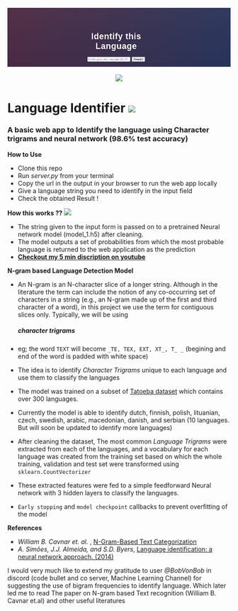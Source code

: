 ![Banner](https://github.com/neonithinar/Language_detection/blob/main/templates/Language_detector.png)
<!-- retro visitor counter -->
<p align="center"> 
  <img src="https://profile-counter.glitch.me/{neonithinar}/count.svg" />
</p>

<!-- Welcome Message -->
<h1>Language Identifier <img src="https://media.giphy.com/media/nQjrA94PBUX9ssj9QU/giphy.gif" width="65px"></h1>

<h3>A basic web app to Identify the language using Character trigrams and neural network (98.6% test accuracy)</h3>



**How to Use**  

* Clone this repo
* Run _server.py_ from your terminal
* Copy the url in the output in your browser to run the web app locally
* Give a language string you need to identify in the input field
* Check the obtained Result !


**How this works ??** <img src="https://media.giphy.com/media/TKXabSgn2ouV8vmTue/giphy.gif" width="40px">

* The string given to the input form is passed on to a pretrained Neural network model (model_1.h5) after cleaning. 
* The model outputs a set of probabilities from which the most probable language is returned to the web application as the prediction
* **[Checkout my 5 min discription on youtube ](https://youtu.be/PBPjTO-yTdQ)**

**N-gram based Language Detection Model**

* An N-gram is an N-character slice of a longer string. Although in the literature the term can include the notion of any co-occurring set of characters in a string (e.g., an N-gram made up of the first and third character of a word), in this
project we use the term for contiguous slices only. Typically, we will be using <h5>character trigrams<h5> 
* eg; the word ```TEXT``` will become ```_TE, TEX, EXT, XT_, T_ _``` (begining and end of the word is padded with white space)
* The idea is to identify *Character Trigrams* unique to each language and use them to classify the languages
* The model was trained on a subset of [Tatoeba dataset](https://downloads.tatoeba.org/exports/sentences.csv) which contains over 300 languages. 
* Currently the model is able to identify dutch, finnish, polish, lituanian, czech, swedish, arabic, macedonian, danish, and serbian (10 languages. But will soon be updated to identify more languages)
* After cleaning the dataset, The most common *Language Trigrams* were extracted from each of the languages, and a vocabulary for each language was created from the training set based on which the whole training, validation and test set were transformed using ```sklearn.CountVectorizer ``` 
	
* These extracted features were fed to a simple feedforward Neural network with 3 hidden layers to classify the languages.
* ```Early stopping``` and ```model checkpoint```  callbacks to prevent overfitting of the model


**References**

* _William B. Cavnar et. al._ , [N-Gram-Based Text Categorization](https://www.researchgate.net/publication/2375544_N-Gram-Based_Text_Categorization) 
* _A. Simões, J.J. Almeida, and S.D. Byers_, [Language identification: a neural network approach. (2014)](https://www.researchgate.net/publication/290102620_Language_identification_A_neural_network_approach)

I would very much like to extend my gratitude to user _@BobVonBob_ in discord (code bullet and co server, Machine Learning Channel) for suggesting the use of bigram frequencies to identify language. Which later led me to read The paper on N-gram based Text recognition (William B. Cavnar et.al) and other useful literatures
